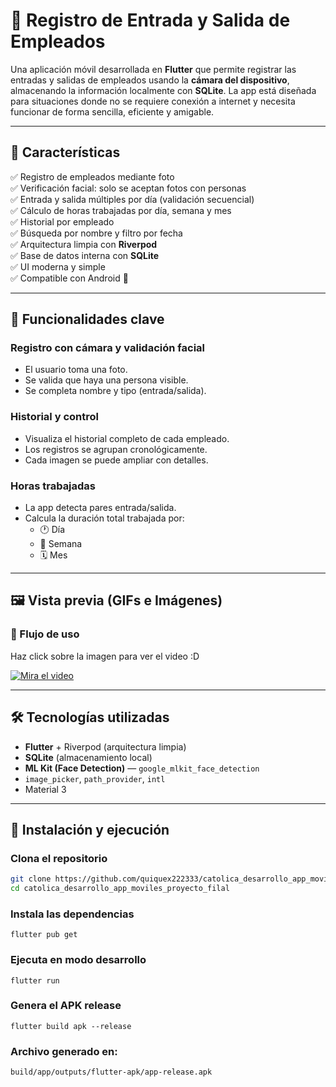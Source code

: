 # 📲 Registro de Entrada y Salida de Empleados

Una aplicación móvil desarrollada en **Flutter** que permite registrar las entradas y salidas de empleados usando la **cámara del dispositivo**, almacenando la información localmente con **SQLite**. La app está diseñada para situaciones donde no se requiere conexión a internet y necesita funcionar de forma sencilla, eficiente y amigable.

---

## 🧩 Características

✅ Registro de empleados mediante foto  
✅ Verificación facial: solo se aceptan fotos con personas  
✅ Entrada y salida múltiples por día (validación secuencial)  
✅ Cálculo de horas trabajadas por día, semana y mes  
✅ Historial por empleado  
✅ Búsqueda por nombre y filtro por fecha  
✅ Arquitectura limpia con **Riverpod**  
✅ Base de datos interna con **SQLite**  
✅ UI moderna y simple  
✅ Compatible con Android 📱  

---
## 📱 Funcionalidades clave
### Registro con cámara y validación facial
- El usuario toma una foto.
- Se valida que haya una persona visible.
- Se completa nombre y tipo (entrada/salida).

### Historial y control
- Visualiza el historial completo de cada empleado.
- Los registros se agrupan cronológicamente.
- Cada imagen se puede ampliar con detalles.

### Horas trabajadas
- La app detecta pares entrada/salida.
- Calcula la duración total trabajada por:
  * 🕐 Día
  * 📆 Semana
  * 🗓️ Mes

---

## 🖼️ Vista previa (GIFs e Imágenes)

### 🎥 Flujo de uso
Haz click sobre la imagen para ver el video :D

[![Mira el video](https://encrypted-tbn0.gstatic.com/images?q=tbn:ANd9GcSSFvYnevTpW6ZalCiz1grTyy2HmoU7kjeFcg&s)](https://drive.google.com/file/d/1FAjwsM_9qLBNKyaZVUHJ9ePG7rw1wV9m/view?usp=drive_link)

---

## 🛠️ Tecnologías utilizadas

- **Flutter** + Riverpod (arquitectura limpia)
- **SQLite** (almacenamiento local)
- **ML Kit (Face Detection)** — `google_mlkit_face_detection`
- `image_picker`, `path_provider`, `intl`
- Material 3

---

## 🚀 Instalación y ejecución

### Clona el repositorio

```bash
git clone https://github.com/quiquex222333/catolica_desarrollo_app_moviles_proyecto_filal.git
cd catolica_desarrollo_app_moviles_proyecto_filal
```

### Instala las dependencias
```
flutter pub get
```

### Ejecuta en modo desarrollo
```
flutter run
```

### Genera el APK release
```
flutter build apk --release
```

### Archivo generado en:
```
build/app/outputs/flutter-apk/app-release.apk
```

